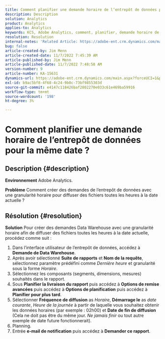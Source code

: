 ```yaml
---
title: Comment planifier une demande horaire de l’entrepôt de données pour la même date ?
description: Description
solution: Analytics
product: Analytics
applies-to: Analytics
keywords: KCS, Adobe Analytics, comment, planifier, demande horaire de l’entrepôt de données, même date
resolution: Resolution
internal-notes: 'Related Article: https://adobe-ent.crm.dynamics.com/main.aspx?appid=c8f3a4cd-a068-e911-a957-000d3a34e00b&pagetype=entityrecord&etn=knowledgearticle&id=b5d08a45-cea0-ea11-a812-000d3a303484'
bug: false
article-created-by: Jim Menn
article-created-date: 11/7/2022 7:45:39 AM
article-published-by: Jim Menn
article-published-date: 11/7/2022 7:48:58 AM
version-number: 9
article-number: KA-15631
dynamics-url: https://adobe-ent.crm.dynamics.com/main.aspx?forceUCI=1&pagetype=entityrecord&etn=knowledgearticle&id=f2576b26-705e-ed11-9561-6045bd0065f9
exl-id: b9ac5bf8-4f68-4c24-9b0c-73bf9855303d
source-git-commit: e4147c118426baf2802270e033c61e469ba59916
workflow-type: tm+mt
source-wordcount: '198'
ht-degree: 3%

---
```


# Comment planifier une demande horaire de l’entrepôt de données pour la même date ?

## Description {#description}


<b>Environnement</b>
Adobe Analytics.

<b>Problème</b>
Comment créer des demandes de l’entrepôt de données avec une granularité horaire pour diffuser des fichiers toutes les heures à la date actuelle ?


## Résolution {#resolution}


<b>Solution</b>
Pour créer des demandes Data Warehouse avec une granularité horaire afin de diffuser des fichiers toutes les heures à la date actuelle, procédez comme suit :

1. Dans l’interface utilisateur de l’entrepôt de données, accédez à <b>Demande de Data Warehouse</b>.
2. Après avoir sélectionné <b>Suite de rapports</b> et <b>Nom de la requête</b>, sélectionnez paramètre prédéfini comme *Dernière heure* et granularité sous la forme *Horaire*.
3. Sélectionnez les composants (segments, dimensions, mesures) souhaités dans le rapport.
4. Sous <b>Planifier la livraison du rapport</b> puis accédez à <b>Options de remise avancées</b> puis accédez à <b>Options de planification</b> puis accédez à <b>Planifier pour plus tard</b>.
5. Sélectionner <b>Fréquence de diffusion</b> as *Horaire*, <b>Démarrage le</b> as *date courante*, *Heure de la journée* à partir de laquelle vous souhaitez obtenir les données horaires (par exemple : 02h00) et <b>Date de fin de diffusion</b> (Cela ne doit pas être du même jour. *Ne jamais finir* ou tout autre exemple de date future fonctionnerait).
6. Planning.
7. Entrée <b>e-mail de notification</b> puis accédez à <b>Demander ce rapport</b>.
